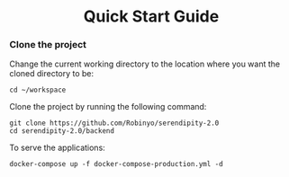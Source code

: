 <h1 align="center">Quick Start Guide</h1>

### Clone the project 

Change the current working directory to the location where you want the cloned directory to be:

```
cd ~/workspace
```

Clone the project by running the following command:

```
git clone https://github.com/Robinyo/serendipity-2.0
cd serendipity-2.0/backend
``` 

To serve the applications:

```
docker-compose up -f docker-compose-production.yml -d
```
